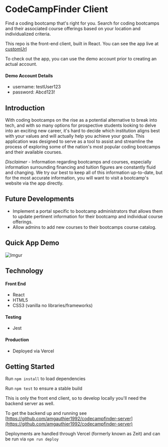 # CodeCampFinder Client

Find a coding bootcamp that's right for you. Search for coding bootcamps and their associated course offerings based on your location and individualized criteria.

This repo is the front-end client, built in React. You can see the app live at [customUrl](customUrl)

To check out the app, you can use the demo account prior to creating an actual account.

#### Demo Account Details

- username: testUser123
- password: Abcd123!

## Introduction

With coding bootcamps on the rise as a potential alternative to break into tech, and with so many options for prospective students looking to delve into an exciting new career, it's hard to decide which institution aligns best with your values and will actually help you achieve your goals. This application was designed to serve as a tool to assist and streamline the process of exploring some of the nation's most popular coding bootcamps and their available courses.

_Disclaimer_ - Information regarding bootcamps and courses, especially information surrounding financing and tuition figures are constantly fluid and changing. We try our best to keep all of this information up-to-date, but for the most accurate information, you will want to visit a bootcamp's website via the app directly.

## Future Developments

- Implement a portal specific to bootcamp administrators that allows them to update pertinent information for their bootcamp and individual course offerings.
- Allow admins to add new courses to their bootcamps course catalog.

## Quick App Demo

![Imgur](https://imgur.com/a/elmWPOp)

## Technology

#### Front End

- React
- HTML5
- CSS3 (vanilla no libraries/frameworks)

#### Testing

- Jest

#### Production

- Deployed via Vercel

## Getting Started

Run `npm install` to load dependencies

Run `npm test` to ensure a stable build

This is only the front end client, so to develop locally you'll need the backend server as well.

To get the backend up and running see [https://github.com/amgauthier1992/codecampfinder-server](https://github.com/amgauthier1992/codecampfinder-server)

Deployments are handled through Vercel (formerly known as Zeit) and can be run via `npm run deploy`
